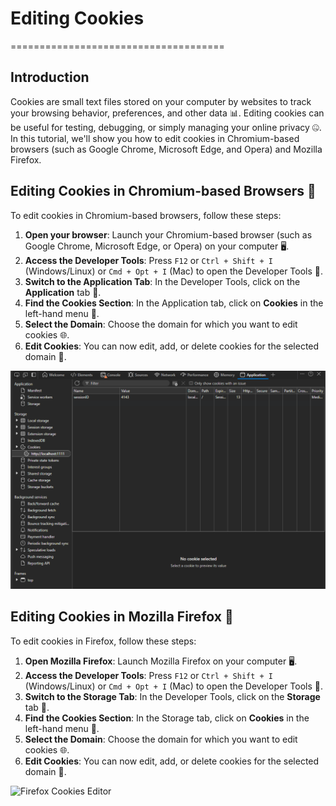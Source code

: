 # Editing Cookies
=====================================

## Introduction
Cookies are small text files stored on your computer by websites to track your browsing behavior, preferences, and other data 📊. Editing cookies can be useful for testing, debugging, or simply managing your online privacy 🤐. In this tutorial, we'll show you how to edit cookies in Chromium-based browsers (such as Google Chrome, Microsoft Edge, and Opera) and Mozilla Firefox.

## Editing Cookies in Chromium-based Browsers 🚀
To edit cookies in Chromium-based browsers, follow these steps:

1. **Open your browser**: Launch your Chromium-based browser (such as Google Chrome, Microsoft Edge, or Opera) on your computer 🖥️.
2. **Access the Developer Tools**: Press `F12` or `Ctrl + Shift + I` (Windows/Linux) or `Cmd + Opt + I` (Mac) to open the Developer Tools 🔧.
3. **Switch to the Application Tab**: In the Developer Tools, click on the **Application** tab 📁.
4. **Find the Cookies Section**: In the Application tab, click on **Cookies** in the left-hand menu 🍪.
5. **Select the Domain**: Choose the domain for which you want to edit cookies 🌐.
6. **Edit Cookies**: You can now edit, add, or delete cookies for the selected domain 📝.

![Chromium Cookies Editor](Images/chromium_cookies_editor.png)

## Editing Cookies in Mozilla Firefox 🦊
To edit cookies in Firefox, follow these steps:

1. **Open Mozilla Firefox**: Launch Mozilla Firefox on your computer 🖥️.
2. **Access the Developer Tools**: Press `F12` or `Ctrl + Shift + I` (Windows/Linux) or `Cmd + Opt + I` (Mac) to open the Developer Tools 🔧.
3. **Switch to the Storage Tab**: In the Developer Tools, click on the **Storage** tab 📁.
4. **Find the Cookies Section**: In the Storage tab, click on **Cookies** in the left-hand menu 🍪.
5. **Select the Domain**: Choose the domain for which you want to edit cookies 🌐.
6. **Edit Cookies**: You can now edit, add, or delete cookies for the selected domain 📝.

![Firefox Cookies Editor](firefox_cookies_editor.png)
